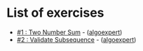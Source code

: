# List of exercises

 * [#1 : Two Number Sum](<1-Two Number Sum>) - ([algoexpert](http://www.algoexpert.io/questions/Two%20Number%20Sum)) 
 * [#2 : Validate Subsequence](<2-Validate Subsequence>) - ([algoexpert](http://www.algoexpert.io/questions/Validate%20Subsequence)) 

